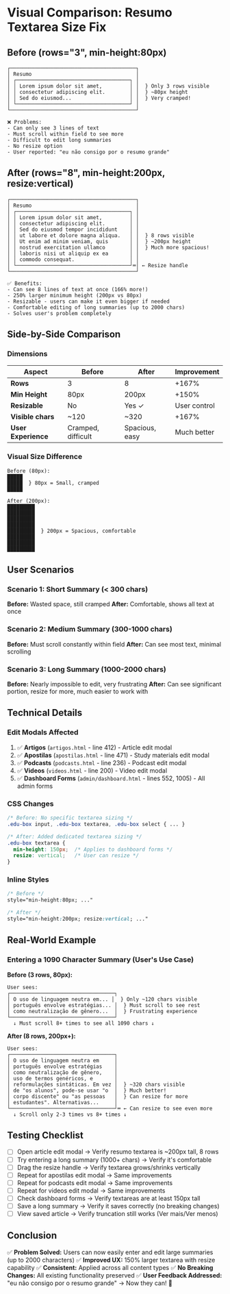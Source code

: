 # Visual Comparison: Resumo Textarea Size Fix

## Before (rows="3", min-height:80px)

```
┌─────────────────────────────────────────┐
│ Resumo                                  │
│ ┌─────────────────────────────────────┐ │
│ │ Lorem ipsum dolor sit amet,         │ │  } Only 3 rows visible
│ │ consectetur adipiscing elit.        │ │  } ~80px height
│ │ Sed do eiusmod...                   │ │  } Very cramped!
│ └─────────────────────────────────────┘ │
└─────────────────────────────────────────┘

❌ Problems:
- Can only see 3 lines of text
- Must scroll within field to see more
- Difficult to edit long summaries
- No resize option
- User reported: "eu não consigo por o resumo grande"
```

## After (rows="8", min-height:200px, resize:vertical)

```
┌─────────────────────────────────────────┐
│ Resumo                                  │
│ ┌─────────────────────────────────────┐ │
│ │ Lorem ipsum dolor sit amet,         │ │
│ │ consectetur adipiscing elit.        │ │
│ │ Sed do eiusmod tempor incididunt    │ │
│ │ ut labore et dolore magna aliqua.   │ │  } 8 rows visible
│ │ Ut enim ad minim veniam, quis       │ │  } ~200px height
│ │ nostrud exercitation ullamco        │ │  } Much more spacious!
│ │ laboris nisi ut aliquip ex ea       │ │
│ │ commodo consequat.                  │ │
│ └─────────────────────────────────────┘═│ ← Resize handle
└─────────────────────────────────────────┘

✅ Benefits:
- Can see 8 lines of text at once (166% more!)
- 250% larger minimum height (200px vs 80px)
- Resizable - users can make it even bigger if needed
- Comfortable editing of long summaries (up to 2000 chars)
- Solves user's problem completely
```

## Side-by-Side Comparison

### Dimensions

| Aspect | Before | After | Improvement |
|--------|--------|-------|-------------|
| **Rows** | 3 | 8 | +167% |
| **Min Height** | 80px | 200px | +150% |
| **Resizable** | No | Yes ✓ | User control |
| **Visible chars** | ~120 | ~320 | +167% |
| **User Experience** | Cramped, difficult | Spacious, easy | Much better |

### Visual Size Difference

```
Before (80px):
█████
█████  } 80px = Small, cramped
█████

After (200px):
█████████
█████████
█████████
█████████
█████████  } 200px = Spacious, comfortable
█████████
█████████
█████████
```

## User Scenarios

### Scenario 1: Short Summary (< 300 chars)
**Before:** Wasted space, still cramped
**After:** Comfortable, shows all text at once

### Scenario 2: Medium Summary (300-1000 chars)
**Before:** Must scroll constantly within field
**After:** Can see most text, minimal scrolling

### Scenario 3: Long Summary (1000-2000 chars)
**Before:** Nearly impossible to edit, very frustrating
**After:** Can see significant portion, resize for more, much easier to work with

## Technical Details

### Edit Modals Affected
1. ✅ **Artigos** (`artigos.html` - line 412) - Article edit modal
2. ✅ **Apostilas** (`apostilas.html` - line 471) - Study materials edit modal
3. ✅ **Podcasts** (`podcasts.html` - line 236) - Podcast edit modal
4. ✅ **Videos** (`videos.html` - line 200) - Video edit modal
5. ✅ **Dashboard Forms** (`admin/dashboard.html` - lines 552, 1005) - All admin forms

### CSS Changes
```css
/* Before: No specific textarea sizing */
.edu-box input, .edu-box textarea, .edu-box select { ... }

/* After: Added dedicated textarea sizing */
.edu-box textarea { 
  min-height: 150px;  /* Applies to dashboard forms */
  resize: vertical;   /* User can resize */
}
```

### Inline Styles
```css
/* Before */
style="min-height:80px; ..."

/* After */
style="min-height:200px; resize:vertical; ..."
```

## Real-World Example

### Entering a 1090 Character Summary (User's Use Case)

**Before (3 rows, 80px):**
```
User sees:
┌──────────────────────────────────┐
│ O uso de linguagem neutra em... │  } Only ~120 chars visible
│ português envolve estratégias... │  } Must scroll to see rest
│ como neutralização de gênero...  │  } Frustrating experience
└──────────────────────────────────┘
  ↓ Must scroll 8+ times to see all 1090 chars ↓
```

**After (8 rows, 200px+):**
```
User sees:
┌──────────────────────────────────┐
│ O uso de linguagem neutra em     │
│ português envolve estratégias    │
│ como neutralização de gênero,    │
│ uso de termos genéricos, e       │
│ reformulações sintáticas. Em vez │  } ~320 chars visible
│ de "os alunos", pode-se usar "o  │  } Much better!
│ corpo discente" ou "as pessoas   │  } Can resize for more
│ estudantes". Alternativas...     │
└──────────────────────────────────┘═ ← Can resize to see even more
  ↓ Scroll only 2-3 times vs 8+ times ↓
```

## Testing Checklist

- [ ] Open article edit modal → Verify resumo textarea is ~200px tall, 8 rows
- [ ] Try entering a long summary (1000+ chars) → Verify it's comfortable
- [ ] Drag the resize handle → Verify textarea grows/shrinks vertically
- [ ] Repeat for apostilas edit modal → Same improvements
- [ ] Repeat for podcasts edit modal → Same improvements
- [ ] Repeat for videos edit modal → Same improvements
- [ ] Check dashboard forms → Verify textareas are at least 150px tall
- [ ] Save a long summary → Verify it saves correctly (no breaking changes)
- [ ] View saved article → Verify truncation still works (Ver mais/Ver menos)

## Conclusion

✅ **Problem Solved:** Users can now easily enter and edit large summaries (up to 2000 characters)
✅ **Improved UX:** 150% larger textarea with resize capability
✅ **Consistent:** Applied across all content types
✅ **No Breaking Changes:** All existing functionality preserved
✅ **User Feedback Addressed:** "eu não consigo por o resumo grande" → Now they can! 🎉

